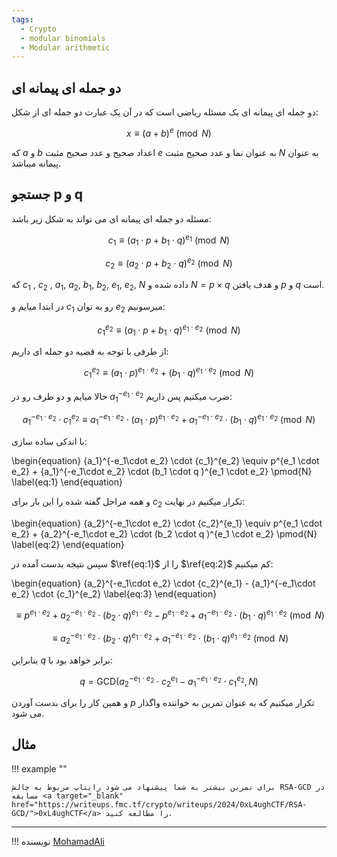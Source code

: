 ```yaml
---
tags:
  - Crypto
  - modular binomials
  - Modular arithmetic
---
```


## دو جمله ای پیمانه ای
 
دو جمله ای پیمانه ای یک مسئله ریاضی است که در آن یک عبارت دو جمله ای از شکل:

$$ x \equiv (a+b)^e \pmod{N} $$

که  $a$ و $b$ اعداد صحیح و عدد صحیح مثبت $e$ به عنوان نما و عدد صحیح مثبت $N$ به عنوان پیمانه میباشد.

  
## جستجو p و q

مسئله دو جمله ای پیمانه ای می تواند به شکل زیر باشد:

$$ c_1 \equiv (a_1 \cdot p + b_1 \cdot q )^{e_1} \pmod{N} $$

$$ c_2 \equiv (a_2 \cdot p + b_2 \cdot q )^{e_2} \pmod{N} $$
  
که   $c_1$ , $c_2$ , $a_1$, $a_2$, $b_1$, $b_2$, $e_1$, $e_2$, $N$ داده شده  و  $N=p \times q$ و  هدف یافتن $p$ و $q$ است.

در ابتدا میایم و $c_1$ رو به توان $e_2$ میرسونیم:

$$
{c_1‌}^{e_2} \equiv (a_1 \cdot p + b_1 \cdot q )^{e_1 \cdot e_2} \pmod{N} 
$$

از طرفی با توجه به قضیه دو جمله ای داریم:

$$
{c_1‌}^{e_2} \equiv (a_1 \cdot p)^{e_1 \cdot e_2} + (b_1 \cdot q )^{e_1 \cdot e_2} \pmod{N} 
$$

حالا میایم و دو طرف رو در ${a_1}^{-e_1 \cdot e_2}$ ضرب میکنیم پس داریم:

$$
{a_1}^{-e_1\cdot e_2} \cdot {c_1‌}^{e_2} \equiv {a_1}^{-e_1\cdot e_2} \cdot (a_1 \cdot p)^{e_1 \cdot e_2} + {a_1}^{-e_1\cdot e_2} \cdot (b_1 \cdot q )^{e_1 \cdot e_2} \pmod{N} 
$$

با اندکی ساده سازی:

\begin{equation}
{a_1}^{-e_1\cdot e_2} \cdot {c_1‌}^{e_2} \equiv  p^{e_1 \cdot e_2} + {a_1}^{-e_1\cdot e_2} \cdot (b_1 \cdot q )^{e_1 \cdot e_2} \pmod{N} 
\label{eq:1}
\end{equation}

و همه مراحل گفته شده را این بار برای $c_2$ تکرار میکنیم در نهایت:

\begin{equation}
{a_2}^{-e_1\cdot e_2} \cdot {c_2}^{e_1} \equiv  p^{e_1 \cdot e_2} + {a_2}^{-e_1\cdot e_2} \cdot (b_2 \cdot q )^{e_1 \cdot e_2} \pmod{N} 
\label{eq:2}
\end{equation}

سپس نتیجه بدست آمده در $\ref{eq:1}$ را از $\ref{eq:2}$ کم میکنیم:

\begin{equation}
{a_2}^{-e_1\cdot e_2} \cdot {c_2}^{e_1} - {a_1}^{-e_1\cdot e_2} \cdot {c_1‌}^{e_2}
\label{eq:3}
\end{equation}

$$
\equiv  p^{e_1 \cdot e_2} + {a_2}^{-e_1\cdot e_2} \cdot (b_2 \cdot q )^{e_1 \cdot e_2} - p^{e_1 \cdot e_2} + {a_1}^{-e_1\cdot e_2} \cdot (b_1 \cdot q )^{e_1 \cdot e_2} \pmod{N}
$$

$$
\equiv {a_2}^{-e_1\cdot e_2} \cdot (b_2 \cdot q )^{e_1 \cdot e_2} + {a_1}^{-e_1\cdot e_2} \cdot (b_1 \cdot q )^{e_1 \cdot e_2} \pmod{N}
$$

بنابراین $q$ برابر خواهد بود با:

$$
q = \text{GCD}({a_2}^{-e_1\cdot e_2} \cdot {c_2}^{e_1} - {a_1}^{-e_1\cdot e_2} \cdot {c_1‌}^{e_2}, N)
$$

و همین کار را برای بدست آوردن $p$ تکرار میکنیم که به عنوان تمرین به خواننده واگذار می شود.

## مثال 

!!! example ""

    برای تمرین بیشتر به شما پیشنهاد می شود رایتاپ مربوط به چالش RSA-GCD در مسابقه <a target="_blank" href="https://writeups.fmc.tf/crypto/writeups/2024/0xL4ughCTF/RSA-GCD/">0xL4ughCTF</a> را مطالعه کنید.

--- 

!!! نویسنده
    [MohamadAli](https://github.com/w0h4w4d4li)